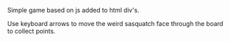 Simple game based on js added to html div's.

Use keyboard arrows to move the weird sasquatch face through the board to collect points.

